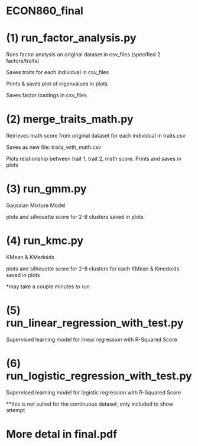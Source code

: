 # ECON860_final


# (1) run_factor_analysis.py
  Runs factor analysis on original dataset in csv_files (specified 2 factors/traits)
  
  Saves traits for each individual in csv_files
 
  Prints & saves plot of eigenvalues in plots
  
  Saves factor loadings in csv_files


# (2) merge_traits_math.py
  Retrieves math score from original dataset for each individual in traits.csv
  
  Saves as new file: traits_with_math.csv
  
  Plots relationship between trait 1, trait 2, math score. Prints and saves in plots


# (3) run_gmm.py
  Gaussian Mixture Model
  
  plots and silhouette score for 2-8 clusters saved in plots


# (4) run_kmc.py
  KMean & KMedoids
  
  plots and silhouette score for 2-8 clusters for each KMean & Kmedoids saved in plots
 
  *may take a couple minutes to run


# (5) run_linear_regression_with_test.py
  Supervised learning model for linear regression with R-Squared Score


# (6) run_logistic_regression_with_test.py
  Supervised learning model for logistic regression with R-Squared Score
  
  **this is not suited for the continuous dataset, only included to show attempt


# More detal in final.pdf
